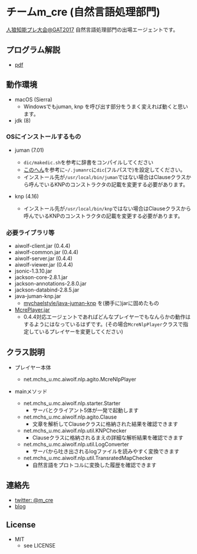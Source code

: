チームm_cre (自然言語処理部門)
====

[人狼知能プレ大会@GAT2017](http://aiwolf.org/event-2/gat2017) 自然言語処理部門の出場エージェントです。

## プログラム解説

* [pdf](/doc/20170309_slide.pdf)

## 動作環境

* macOS (Sierra)
  + Windowsでもjuman, knp を呼び出す部分をうまく変えれば動くと思います。
* jdk (8)

### OSにインストールするもの

* juman (7.01)
  + ```dic/makedic.sh```を参考に辞書をコンパイルしてください
  + [このへん](http://d.hatena.ne.jp/knaka20blue/20110320/1300627864)を参考に```~/.jumanrc```に```dic```(フルパスで)を設定してください。
  + インストール先が```/usr/local/bin/juman```ではない場合はClauseクラスから呼んでいるKNPのコンストラクタの記載を変更する必要があります。

* knp (4.16)
  + インストール先が```/usr/local/bin/knp```ではない場合はClauseクラスから呼んでいるKNPのコンストラクタの記載を変更する必要があります。

### 必要ライブラリ等

* aiwolf-client.jar (0.4.4)
* aiwolf-common.jar (0.4.4)
* aiwolf-server.jar (0.4.4)
* aiwolf-viewer.jar (0.4.4)
* jsonic-1.3.10.jar
* jackson-core-2.8.1.jar
* jackson-annotations-2.8.0.jar
* jackson-databind-2.8.5.jar
* java-juman-knp.jar
  + [mychaelstyle/java-juman-knp](https://github.com/mychaelstyle/java-juman-knp) を(勝手に)jarに固めたもの
* [McrePlayer.jar](https://github.com/mcre/aiwolf-gat2017/blob/master/McrePlayer.jar)
  + 0.4.4対応エージェントであればどんなプレイヤーでもなんらかの動作はするようにはなっているはずです。(その場合```McreNlpPlayer```クラスで指定しているプレイヤーを変更してください)

## クラス説明

* プレイヤー本体
  * net.mchs_u.mc.aiwolf.nlp.agito.McreNlpPlayer

* mainメソッド
  + net.mchs_u.mc.aiwolf.nlp.starter.Starter
    - サーバとクライアント5体が一発で起動します
  + net.mchs_u.mc.aiwolf.nlp.agito.Clause
    - 文章を解析してClauseクラスに格納された結果を確認できます
  + net.mchs_u.mc.aiwolf.nlp.util.KNPChecker
    - Clauseクラスに格納されるまえの詳細な解析結果を確認できます
  + net.mchs_u.mc.aiwolf.nlp.util.LogConverter
    - サーバから吐き出されるlogファイルを読みやすく変換できます
  + net.mchs_u.mc.aiwolf.nlp.util.TransratedMapChecker
    - 自然言語をプロトコルに変換した履歴を確認できます

## 連絡先

* [twitter: @m_cre](https://twitter.com/m_cre)
* [blog](http://www.mchs-u.net/mc/)

## License

* MIT
  + see LICENSE